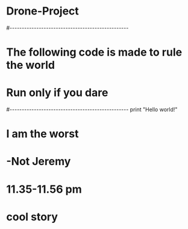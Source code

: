 # Drone-Project

#-------------------------------------------------
# The following code is made to rule the world
# Run only if you dare
#-------------------------------------------------
print "Hello world!"

# I am the worst
#               -Not Jeremy
# 11.35-11.56 pm
# cool story
